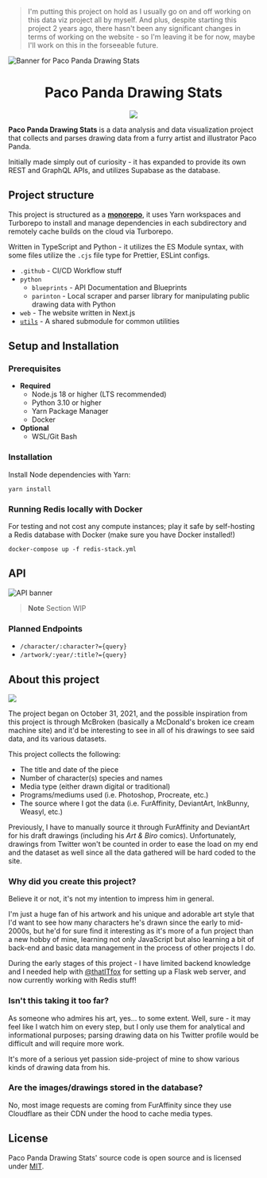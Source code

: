 > I'm putting this project on hold as I usually go on and off working on this data viz project all by
> myself. And plus, despite starting this project 2 years ago, there hasn't been any significant
> changes in terms of working on the website - so I'm leaving it be for now, maybe I'll work on this
> in the forseeable future.

![Banner for Paco Panda Drawing Stats](https://github.com/kuroji-fusky/pacopanda-drawing-stats/assets/94678583/e36ea6e1-78fa-4ff7-9488-d151bd9caf11)

<h1 align="center">Paco Panda Drawing Stats</h1>

<p align="center">
	<a href="https://opensource.org/licenses/MIT">
		<img src="https://img.shields.io/github/license/kuroji-fusky/pacopanda-drawing-stats?style=flat-square" />
	</a>
</p>
	
**Paco Panda Drawing Stats** is a data analysis and data visualization project
that collects and parses drawing data from a furry artist and illustrator Paco
Panda.

Initially made simply out of curiosity - it has expanded to provide its own REST
and GraphQL APIs, and utilizes Supabase as the database.

## Project structure

This project is structured as a
[**monorepo**](https://monorepo.tools/#what-is-a-monorepo), it uses Yarn
workspaces and Turborepo to install and manage dependencies in each subdirectory
and remotely cache builds on the cloud via Turborepo.

Written in TypeScript and Python - it utilizes the ES Module syntax, with some
files utilize the `.cjs` file type for Prettier, ESLint configs.

- `.github` - CI/CD Workflow stuff
- `python`
  - `blueprints` - API Documentation and Blueprints
  - `parinton` - Local scraper and parser library for manipulating public
    drawing data with Python
- `web` - The website written in Next.js
- [`utils`](https://github.com/kuroji-fusky/kuro-utils) - A shared submodule for common utilities

## Setup and Installation

### Prerequisites

- **Required**
  - Node.js 18 or higher (LTS recommended)
  - Python 3.10 or higher
  - Yarn Package Manager
  - Docker
- **Optional**
  - WSL/Git Bash

### Installation

Install Node dependencies with Yarn:

```console
yarn install
```

### Running Redis locally with Docker

For testing and not cost any compute instances; play it safe by self-hosting a
Redis database with Docker (make sure you have Docker installed!)

```console
docker-compose up -f redis-stack.yml
```

## API

![API banner](https://user-images.githubusercontent.com/94678583/203912229-9b6c2479-e999-4b36-9d54-205037691d18.png)

> **Note** Section WIP

### Planned Endpoints

- `/character/:character?={query}`
- `/artwork/:year/:title?={query}`

## About this project

![](https://user-images.githubusercontent.com/94678583/208869784-c68b5483-8e18-4d01-9163-d502b4cb40c5.png)

The project began on October 31, 2021, and the possible inspiration from this
project is through McBroken (basically a McDonald's broken ice cream machine
site) and it'd be interesting to see in all of his drawings to see said data,
and its various datasets.

This project collects the following:

- The title and date of the piece
- Number of character(s) species and names
- Media type (either drawn digital or traditional)
- Programs/mediums used (i.e. Photoshop, Procreate, etc.)
- The source where I got the data (i.e. FurAffinity, DeviantArt, InkBunny,
  Weasyl, etc.)

Previously, I have to manually source it through FurAffinity and DeviantArt for
his draft drawings (including his _Art & Biro_ comics). Unfortunately, drawings
from Twitter won't be counted in order to ease the load on my end and the
dataset as well since all the data gathered will be hard coded to the site.

### Why did you create this project?

Believe it or not, it's not my intention to impress him in general.

I'm just a huge fan of his artwork and his unique and adorable art style that
I'd want to see how many characters he's drawn since the early to mid-2000s, but
he'd for sure find it interesting as it's more of a fun project than a new hobby
of mine, learning not only JavaScript but also learning a bit of back-end and
basic data management in the process of other projects I do.

During the early stages of this project - I have limited backend knowledge and I
needed help with [@thatITfox][it] for setting up a Flask web server, and now
currently working with Redis stuff!

### Isn't this taking it too far?

As someone who admires his art, yes... to some extent. Well, sure - it may feel
like I watch him on every step, but I only use them for analytical and
informational purposes; parsing drawing data on his Twitter profile would be
difficult and will require more work.

It's more of a serious yet passion side-project of mine to show various kinds of
drawing data from his.

### Are the images/drawings stored in the database?

No, most image requests are coming from FurAffinity since they use Cloudflare as
their CDN under the hood to cache media types.

## License

Paco Panda Drawing Stats' source code is open source and is licensed under
[MIT](https://opensource.org/licenses/MIT).

[it]: https://github.com/thatITfox
